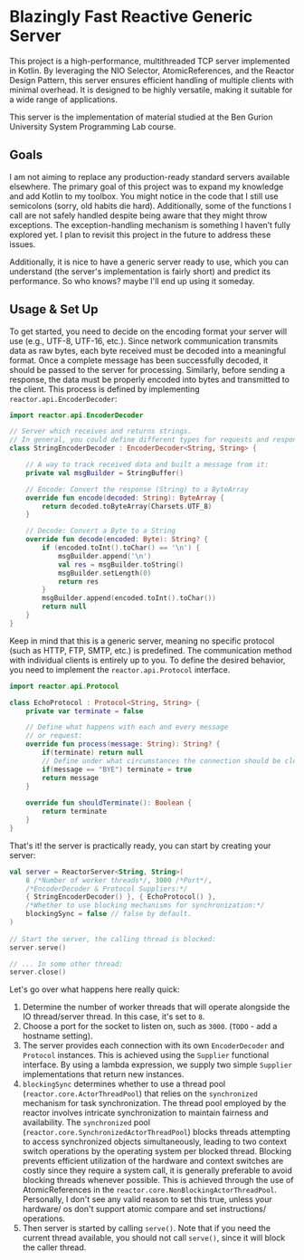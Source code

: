 # Blazingly Fast Reactive Generic Server
This project is a high-performance, multithreaded TCP server implemented in Kotlin. By leveraging the NIO Selector, AtomicReferences, and the Reactor Design Pattern, this server ensures efficient handling of multiple clients with minimal overhead. It is designed to be highly versatile, making it suitable for a wide range of applications.

This server is the implementation of material studied at the Ben Gurion University System Programming Lab course.

## Goals
I am not aiming to replace any production-ready standard servers available elsewhere. The primary goal of this project was to expand my knowledge and add Kotlin to my toolbox. You might notice in the code that I still use semicolons (sorry, old habits die hard). Additionally, some of the functions I call are not safely handled despite being aware that they might throw exceptions. The exception-handling mechanism is something I haven’t fully explored yet. I plan to revisit this project in the future to address these issues.

Additionally, it is nice to have a generic server ready to use, which you can understand (the server's implementation is fairly short) and predict its performance. So who knows? maybe I'll end up using it someday.

## Usage & Set Up
To get started, you need to decide on the encoding format your server will use (e.g., UTF-8, UTF-16, etc.). Since network communication transmits data as raw bytes, each byte received must be decoded into a meaningful format. Once a complete message has been successfully decoded, it should be passed to the server for processing. Similarly, before sending a response, the data must be properly encoded into bytes and transmitted to the client. This process is defined by implementing `reactor.api.EncoderDecoder`:
```kotlin
import reactor.api.EncoderDecoder

// Server which receives and returns strings. 
// In general, you could define different types for requests and responses for your server.
class StringEncoderDecoder : EncoderDecoder<String, String> {

    // A way to track received data and built a message from it:
    private val msgBuilder = StringBuffer()

    // Encode: Convert the response (String) to a ByteArray
    override fun encode(decoded: String): ByteArray {
        return decoded.toByteArray(Charsets.UTF_8)
    }

    // Decode: Convert a Byte to a String
    override fun decode(encoded: Byte): String? {
        if (encoded.toInt().toChar() == '\n') {
            msgBuilder.append('\n')
            val res = msgBuilder.toString()
            msgBuilder.setLength(0)
            return res
        }
        msgBuilder.append(encoded.toInt().toChar())
        return null
    }
}
```

Keep in mind that this is a generic server, meaning no specific protocol (such as HTTP, FTP, SMTP, etc.) is predefined. The communication method with individual clients is entirely up to you. To define the desired behavior, you need to implement the `reactor.api.Protocol` interface.
```kotlin
import reactor.api.Protocol

class EchoProtocol : Protocol<String, String> {
    private var terminate = false

    // Define what happens with each and every message
    // or request:
    override fun process(message: String): String? {
        if(terminate) return null
        // Define under what circumstances the connection should be closed:
        if(message == "BYE") terminate = true
        return message
    }
    
    override fun shouldTerminate(): Boolean {
        return terminate
    }
}
```
That's it! the server is practically ready, you can start by creating your server:
```kotlin
val server = ReactorServer<String, String>(
    8 /*Number of worker threads*/, 3000 /*Port*/,
    /*EncoderDecoder & Protocol Suppliers:*/
    { StringEncoderDecoder() }, { EchoProtocol() }, 
    /*Whether to use blocking mechanisms for synchronization:*/
    blockingSync = false // false by default.
)
    
// Start the server, the calling thread is blocked:
server.serve()

// ... In some other thread:
server.close()
```
Let's go over what happens here really quick:
1. Determine the number of worker threads that will operate alongside the IO thread/server thread. In this case, it's set to `8`.
2. Choose a port for the socket to listen on, such as `3000`. (`TODO` - add a hostname setting).
3. The server provides each connection with its own `EncoderDecoder` and `Protocol` instances. This is achieved using the `Supplier` functional interface. By using a lambda expression, we supply two simple `Supplier` implementations that return new instances.
4. `blockingSync` determines whether to use a thread pool (`reactor.core.ActorThreadPool`) that relies on the `synchronized` mechanism for task synchronization. The thread pool employed by the reactor involves intricate synchronization to maintain fairness and availability. The `synchronized` pool (`reactor.core.SynchronizedActorThreadPool`) blocks threads attempting to access synchronized objects simultaneously, leading to two context switch operations by the operating system per blocked thread. Blocking prevents efficient utilization of the hardware and context switches are costly since they require a system call, it is generally preferable to avoid blocking threads whenever possible. This is achieved through the use of AtomicReferences in the `reactor.core.NonBlockingActorThreadPool`. Personally, I don't see any valid reason to set this true, unless your hardware/ os don't support atomic compare and set instructions/ operations.
5. Then server is started by calling `serve()`. Note that if you need the current thread available, you should not call `serve()`, since it will block the caller thread.

